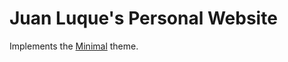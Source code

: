 # Juan Luque's Personal Website

Implements the [Minimal](https://github.com/pages-themes/minimal) theme.